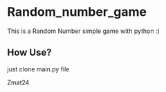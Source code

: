# Random_number_game
This is a Random Number simple game with python :)

## How Use?
just clone main.py file 

Zmat24
